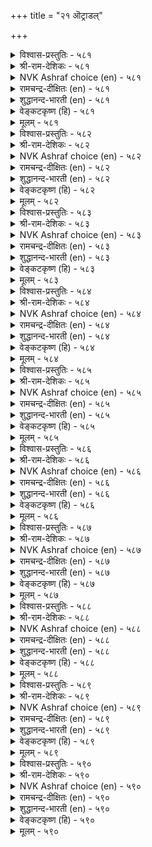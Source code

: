 +++
title = "२१ ऒट्राडल्"

+++


<details><summary>विश्वास-प्रस्तुतिः - ५८१</summary>

ऒट्रुम् उरैसाण्ड्र नूलुम् इवैयिरण्डुम्  
तॆट्रॆन्ग मन्नवन् कण्।       ५८१
</details>

<details><summary>श्री-राम-देशिकः - ५८१</summary>

अधिकारः ५९. चारप्रेषणम्  
पार्थिवश्चारपुरुषं नीतिशास्त्रं तथोत्तमम् ।  
इमे नेत्रसमे कृत्वा पालयेदनिशं भुवि ॥ ५८१॥
</details>

<details><summary>NVK Ashraf choice (en) - ५८१</summary>

०५८१
Spies and classics on statecraft:
These two are a king's pair of eyes. *
(P.S. Sundaram)
</details>

<details><summary>रामचन्द्र-दीक्षितः (en) - ५८१</summary>

581\. oṟṟum, urai cāṉṟa nūlum, ivai iraṇṭum  
teṟṟeṉka, maṉṉavaṉ kaṇ.

581\. Verily the two eyes of a king are espionage and the celebrated code of laws.  
</details>

<details><summary>शुद्धानन्द-भारती (en) - ५८१</summary>

1\. ஒற்றும் உரைசான்ற நூலும் இவையிரண்டும்  
தெற்றென்க மன்னவன் கண்.  
A king should treat these two as eyes  
The code of laws and careful spies.        581  
</details>

<details><summary>वेङ्कटकृष्ण (हि) - ५८१</summary>

581
जो अपने चर हैं तथा, नीतिशास्त्र विख्यात ।  
ये दोनों निज नेत्र हैं, नृप को होना ज्ञात ॥
  </details>

<details><summary>मूलम् - ५८१</summary>

ऒट्रुम् उरैसाण्ड्र नूलुम् इवैयिरण्डुम्  
तॆट्रॆन्ग मन्नवन् कण्।       ५८१
</details>

<details><summary>विश्वास-प्रस्तुतिः - ५८२</summary>

ऎल्लार्क्कुम् ऎल्लाम् निगऴ्बवै ऎञ्ञाण्ड्रुम्  
वल्लऱिदल् वेन्दन् तॊऴिल्।       ५८२
</details>

<details><summary>श्री-राम-देशिकः - ५८२</summary>

सर्वकाले सर्वदेशे प्रवृत्तान् विषयान् समान् ।  
बुध्वा शीघ्रं चारमूलाद्रक्षणं राजलक्षणम् ॥ ५८२॥
</details>

<details><summary>NVK Ashraf choice (en) - ५८२</summary>

०५८२
A king's job is to know in time everything
That happens to everyone every day. *
(P.S. Sundaram)
</details>

<details><summary>रामचन्द्र-दीक्षितः (en) - ५८२</summary>

582\. ellārkkum ellām nikaḻpavai eññāṉṟum  
vallaṟital, vēntaṉ toḻil.

582\. A king’s duty is to get day to day knowledge of everything that happens.  
</details>

<details><summary>शुद्धानन्द-भारती (en) - ५८२</summary>

2\. எல்லார்க்கும் எல்லாம் நிகழ்பவை எஞ்ஞான்றும்  
வல்லறிதல் வேந்தன் தொழில்.  
All that happens, always, to all  
The king should know in full detail.        582  
</details>

<details><summary>वेङ्कटकृष्ण (हि) - ५८२</summary>

582
सब पर जो जो घटित हों, सब बातें सब काल ।  
राजधर्म है जानना, चारों से तत्काल ॥
  </details>

<details><summary>मूलम् - ५८२</summary>

ऎल्लार्क्कुम् ऎल्लाम् निगऴ्बवै ऎञ्ञाण्ड्रुम्  
वल्लऱिदल् वेन्दन् तॊऴिल्।       ५८२
</details>

<details><summary>विश्वास-प्रस्तुतिः - ५८३</summary>

ऒट्रिनान् ऒट्रिप् पॊरुळ्दॆरिया मन्नवन्  
कॊट्रङ् गॊळक्किडन्ददु इल्।       ५८३
</details>

<details><summary>श्री-राम-देशिकः - ५८३</summary>

स शत्रुवशमापन्नः पार्थिवः क्षयमाप्नुयात् ।  
बुध्वापि विषयान् चारौः यः पूर्वं न विचारयेत् ॥ ५८३॥
</details>

<details><summary>NVK Ashraf choice (en) - ५८३</summary>

०५८३
No king has ever succeeded
Without considering the news of the spies.
(N.V.K. Ashraf)
</details>

<details><summary>रामचन्द्र-दीक्षितः (en) - ५८३</summary>

583\. oṟṟiṉāṉ oṟṟi, poruḷ teriyā maṉṉavaṉ  
koṟṟam koḷak kiṭantatu il.

583\. The sure way of achieving success for a king is to get correct information from spies.  
</details>

<details><summary>शुद्धानन्द-भारती (en) - ५८३</summary>

3\. ஒற்றினான் ஒற்றி பொருள்தெரியா மன்னவன்  
கொற்றங் கொளக்கிடந்தது இல்.  
Conquests are not for the monarch  
Who cares not for the Spy's remark.        583  
</details>

<details><summary>वेङ्कटकृष्ण (हि) - ५८३</summary>

583
बात चरों से जानते, आशय का नहिं ज्ञान ।  
तो उस नृप की विजय का, मार्ग नहीं है आन ॥
  </details>

<details><summary>मूलम् - ५८३</summary>

ऒट्रिनान् ऒट्रिप् पॊरुळ्दॆरिया मन्नवन्  
कॊट्रङ् गॊळक्किडन्ददु इल्।       ५८३
</details>

<details><summary>विश्वास-प्रस्तुतिः - ५८४</summary>

विनैसॆय्वार् तम्सुट्रम् वेण्डादार् ऎण्ड्राङ्गु  
अनैवरैयुम् आराय्वदु ऒट्रु।       ५८४
</details>

<details><summary>श्री-राम-देशिकः - ५८४</summary>

सेवकान् बान्धवान् शत्रून् सर्वान् वाचा च कर्मणा ।  
विमृश्य राज्ञे विषयदाता चार इति श्रुतः ॥ ५८४॥
</details>

<details><summary>NVK Ashraf choice (en) - ५८४</summary>

०५८४
Employees, kinsmen and enemies
Are the people a spy should cover.
(P.S. Sundaram)
</details>

<details><summary>रामचन्द्र-दीक्षितः (en) - ५८४</summary>

584\. viṉaiceyvār, tam cuṟṟam, vēṇṭātār, eṉṟu āṅku  
aṉaivaraiyum ārāyvatu-oṟṟu.

584\. Espionage consists of watching all people, to wit, the king’s employees, his relations and his enemies.  
</details>

<details><summary>शुद्धानन्द-भारती (en) - ५८४</summary>

4\. வினைசெய்வார் தம்சுற்றம் வேண்டாதார் என்றாங்கு  
அனைவரையும் ஆராய்வது ஒற்று.  
His officers, kinsmen and foes  
Who watch keenly are worthy spies.        584  
</details>

<details><summary>वेङ्कटकृष्ण (हि) - ५८४</summary>

584
राजकर्मचारी, स्वजन, तथा शत्रु जो वाम ।  
सब के सब को परखना, रहा गुप्तचर-काम ॥
  </details>

<details><summary>मूलम् - ५८४</summary>

विनैसॆय्वार् तम्सुट्रम् वेण्डादार् ऎण्ड्राङ्गु  
अनैवरैयुम् आराय्वदु ऒट्रु।       ५८४
</details>

<details><summary>विश्वास-प्रस्तुतिः - ५८५</summary>

कडाअ उरुवॊडु कण्णञ्जादु याण्डुम्  
उगाअमै वल्लदे ऒट्रु।       ५८५
</details>

<details><summary>श्री-राम-देशिकः - ५८५</summary>

परदुर्ज्ञेयविषयान् निर्भीतः शत्रुसन्निधौ ।  
गूढार्थगोपनपटुः चार इत्यभिधीयते ॥ ५८५॥
</details>

<details><summary>NVK Ashraf choice (en) - ५८५</summary>

०५८५
Able spies are always elusive
With perfect guise and fearless eyes.
(N.V.K. Ashraf)
</details>

<details><summary>रामचन्द्र-दीक्षितः (en) - ५८५</summary>

585\. kaṭāa uruvoṭu kaṇ añcātu, yāṇṭum  
ukā amai vallatē-oṟṟu.

585\. An able spy puts on undoubted disguise, does not fear when detected, and never reveals his purpose.  
</details>

<details><summary>शुद्धानन्द-भारती (en) - ५८५</summary>

5\. கடாஅ உருவொடு கண்ணஞ்சாது யாண்டும்  
உகாஅமை வல்லதே ஒற்று.  
Fearless gaze, suspectless guise  
Guarding secrets mark the spies.        585  
</details>

<details><summary>वेङ्कटकृष्ण (हि) - ५८५</summary>

585
रूप देख कर शक न हो, आँख हुई, निर्भीक ।  
कहीं कहे नहिं मर्म को, सक्षम वह चर ठीक ॥
  </details>

<details><summary>मूलम् - ५८५</summary>

कडाअ उरुवॊडु कण्णञ्जादु याण्डुम्  
उगाअमै वल्लदे ऒट्रु।       ५८५
</details>

<details><summary>विश्वास-प्रस्तुतिः - ५८६</summary>

तुऱन्दार् पडिवत्त रागि इऱन्दाराय्न्दु  
ऎन्सॆयिनुम् सोर्विलदु ऒट्रु।       ५८६
</details>

<details><summary>श्री-राम-देशिकः - ५८६</summary>

शास्त्रागारादिकं क्षिक्षुवेषो गत्वा विचार्य च ।  
ज्ञातोऽपि शत्रुभिर्धीरो यः स्याच्चारः स गण्यते ॥ ५८६॥
</details>

<details><summary>NVK Ashraf choice (en) - ५८६</summary>

०५८६
Disguised as a monk a spy should probe all places
Unperturbed despite hardships. *
(N.V.K. Ashraf), (Satguru Subramuniyaswami)
</details>

<details><summary>रामचन्द्र-दीक्षितः (en) - ५८६</summary>

586\. tuṟantār paṭivattar āki iṟantu, ārāyntu,  
eṉ ceyiṉum cōrvu ilatu-oṟṟu.

586\. A spy in the guise of an ascetic should gather information however difficult and should never be tired whatever be the troubles.  
</details>

<details><summary>शुद्धानन्द-भारती (en) - ५८६</summary>

6\. துறந்தார் படிவத்த ராகி இறந்தாராய்ந்து  
என்செயினும் சோர்விலது ஒற்று.  
Guised as monks they gather secrets  
They betray them not under threats.        586  
</details>

<details><summary>वेङ्कटकृष्ण (हि) - ५८६</summary>

586
साधु वेष में घुस चले, पता लगाते मर्म ।  
फिर कुछ भी हो चुप रहे, यही गुप्तचर-कर्म ॥
  </details>

<details><summary>मूलम् - ५८६</summary>

तुऱन्दार् पडिवत्त रागि इऱन्दाराय्न्दु  
ऎन्सॆयिनुम् सोर्विलदु ऒट्रु।       ५८६
</details>

<details><summary>विश्वास-प्रस्तुतिः - ५८७</summary>

मऱैन्दवै केट्कवऱ्ऱागि अऱिन्दवै  
ऐयप्पाडु इल्लदे ऒट्रु।       ५८७
</details>

<details><summary>श्री-राम-देशिकः - ५८७</summary>

अनेकगुप्तविषयान् बहिरानाय्य मेधया ।  
ज्ञात्वा यथावद् भूपाय कथनं चारलक्षणम् ॥ ५८७॥
</details>

<details><summary>NVK Ashraf choice (en) - ५८७</summary>

०५८७
A spy should ferret out hidden facts
And get them verified beyond doubt.
(Satguru Subramuniyaswami), (K. Krishnaswamy & Vijaya Ramkumar)
</details>

<details><summary>रामचन्द्र-दीक्षितः (en) - ५८७</summary>

587\. maṟaintavai kēṭka vaṟṟu āki, aṟintavai  
aiyappāṭu illatē-oṟṟu.

587\. A spy should secure knowledge of things secret and should have no doubt about his information.  
</details>

<details><summary>शुद्धानन्द-भारती (en) - ५८७</summary>

7\. மறைந்தவை கேட்கவற் றாகி அறிந்தவை  
ஐயப்பாடு இல்லதே ஒற்று.  
A spy draws out other's secrets  
Beyond a doubt he clears his facts.        587  
</details>

<details><summary>वेङ्कटकृष्ण (हि) - ५८७</summary>

587
भेद लगाने में चतुर, फिर जो बातें ज्ञात ।  
उनमें संशयरहित हो, वही भेदिया ख्यात ॥
  </details>

<details><summary>मूलम् - ५८७</summary>

मऱैन्दवै केट्कवऱ्ऱागि अऱिन्दवै  
ऐयप्पाडु इल्लदे ऒट्रु।       ५८७
</details>

<details><summary>विश्वास-प्रस्तुतिः - ५८८</summary>

ऒट्रॊट्रित् तन्द पॊरुळैयुम् मट्रुमोर्  
ऒट्रिनाल् ऒट्रिक् कॊळल्।       ५८८
</details>

<details><summary>श्री-राम-देशिकः - ५८८</summary>

चारणैकेन कथितमन्यचारेण चेरितम् ।  
एकार्थकं यदि भवेत् गृह्यतां तत् त्यजेतरम् ॥ ५८८॥
</details>

<details><summary>NVK Ashraf choice (en) - ५८८</summary>

०५८८
Even what one spy has spied
Must be spied through another. *
(P.S. Sundaram)
</details>

<details><summary>रामचन्द्र-दीक्षितः (en) - ५८८</summary>

588\. oṟṟu oṟṟit tanta poruḷaiyum, maṟṟum ōr  
oṟṟiṉāl oṟṟi, koḷal.

588\. One must get confirmed the information supplied by one spy, by that of another.  
</details>

<details><summary>शुद्धानन्द-भारती (en) - ५८८</summary>

8\. ஒற்றொற்றித் தந்த பொருளையும் மற்றுமோர்  
ஒற்றினால் ஒற்றிக் கொளல்.  
The reports given by one spy  
By another spy verify.        588  
</details>

<details><summary>वेङ्कटकृष्ण (हि) - ५८८</summary>

588
पता लगा कर भेद का, लाया यदि इक चार ।  
भेद लगा फिर अन्य से, तुलना कर स्वीकार ॥
  </details>

<details><summary>मूलम् - ५८८</summary>

ऒट्रॊट्रित् तन्द पॊरुळैयुम् मट्रुमोर्  
ऒट्रिनाल् ऒट्रिक् कॊळल्।       ५८८
</details>

<details><summary>विश्वास-प्रस्तुतिः - ५८९</summary>

ऒट्रॆऱ्ऱुणरामै आळ्ग उडन्मूवर्  
सॊट्रॊक्क तेऱप् पडुम्।       ५८९
</details>

<details><summary>श्री-राम-देशिकः - ५८९</summary>

परस्परमसंवेद्यान् त्रयश्चारान् नियोज्य तु ।  
त्रिभिरुक्तोऽपि विषयः समश्चेद् गृह्यतामयम् ॥ ५८९॥
</details>

<details><summary>NVK Ashraf choice (en) - ५८९</summary>

०५८९
Let not one spy know another.
And act when three spies agree.
(P.S. Sundaram)
</details>

<details><summary>रामचन्द्र-दीक्षितः (en) - ५८९</summary>

589\. oṟṟu oṟṟu uṇarāmai āḷka; uṭaṉ mūvar  
col tokka tēṟappaṭum.

589\. Let the engagement of one spy be not known to another. Accept the information supplied independently by three spies.  
</details>

<details><summary>शुद्धानन्द-भारती (en) - ५८९</summary>

9\. ஒற்றொற் றுணராமை ஆள்க உடன்மூவர்  
சொல்தொக்க தேறப் படும்.  
Engage the spies alone, apart  
When three agree confirm report.        589  
</details>

<details><summary>वेङ्कटकृष्ण (हि) - ५८९</summary>

589
चर चर को जाने नहीं, यों कर शासन-कर्म ।  
सत्य मान, जब तीन चर, कहें एक सा मर्म ॥
  </details>

<details><summary>मूलम् - ५८९</summary>

ऒट्रॆऱ्ऱुणरामै आळ्ग उडन्मूवर्  
सॊट्रॊक्क तेऱप् पडुम्।       ५८९
</details>

<details><summary>विश्वास-प्रस्तुतिः - ५९०</summary>

सिऱप्पऱिय ऒट्रिन्गण् सॆय्यऱ्क सॆय्यिन्  
पुऱप्पडुत्तान् आगुम् मऱै।       ५९०
</details>

<details><summary>श्री-राम-देशिकः - ५९०</summary>

चाराय देयं सन्मानं राज्ञा गुप्तं न तद् बहिः ।  
नो चेद् गुप्तार्थविषयः सर्वैश्च विदितो भवेत् ॥ ५९०॥
</details>

<details><summary>NVK Ashraf choice (en) - ५९०</summary>

०५९०
Never honour a spy in public
Lest your secret should be out.
(P.S. Sundaram)
</details>

<details><summary>रामचन्द्र-दीक्षितः (en) - ५९०</summary>

590\. ciṟappu aṟiya oṟṟiṉkaṇ ceyyaṟka; ceyyiṉ,  
puṟappaṭuttāṉ ākum, maṟai.

590\. Let not a king honour the spy publicly; for, by so doing he will be letting out his own secret.  
</details>

<details><summary>शुद्धानन्द-भारती (en) - ५९०</summary>

10\. சிறப்பறிய ஒற்றின்கண் செய்யற்க செய்யின்  
புறப்படுத்தா னாகும் மறை  
Give not the spy open reward  
It would divulge the secret heard!        590  
</details>

<details><summary>वेङ्कटकृष्ण (हि) - ५९०</summary>

590
खुले आम जासूस का, करना मत सम्मान ।  
अगर किया तो भेद को, प्रकट किया खुद जान ॥
  </details>

<details><summary>मूलम् - ५९०</summary>

सिऱप्पऱिय ऒट्रिन्गण् सॆय्यऱ्क सॆय्यिन्  
पुऱप्पडुत्तान् आगुम् मऱै।       ५९०
</details>
